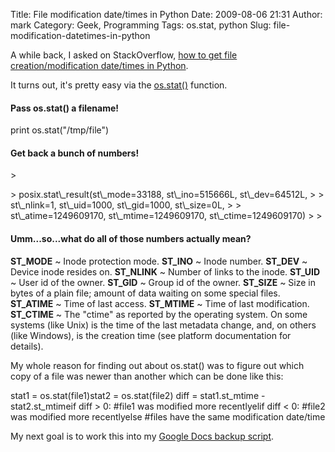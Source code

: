 Title: File modification date/times in Python
Date: 2009-08-06 21:31
Author: mark
Category: Geek, Programming
Tags: os.stat, python
Slug: file-modification-datetimes-in-python

A while back, I asked on StackOverflow, [how to get file
creation/modification date/times in Python][].

It turns out, it's pretty easy via the [os.stat()][] function.

#### Pass os.stat() a filename!

</p>
<p>
    print os.stat("/tmp/file")

</p>

#### Get back a bunch of numbers!

</p>
<p>
> </p>
> posix.stat\_result(st\_mode=33188, st\_ino=515666L, st\_dev=64512L,
>
> st\_nlink=1, st\_uid=1000, st\_gid=1000, st\_size=0L,
>
> st\_atime=1249609170, st\_mtime=1249609170, st\_ctime=1249609170)
>
> <p>

</p>

#### Umm...so...what do all of those numbers actually mean?

</p>

**ST\_MODE**
  ~ Inode protection mode.
**ST\_INO**
  ~ Inode number.
**ST\_DEV**
  ~ Device inode resides on.
**ST\_NLINK**
  ~ Number of links to the inode.
**ST\_UID**
  ~ User id of the owner.
**ST\_GID**
  ~ Group id of the owner.
**ST\_SIZE**
  ~ Size in bytes of a plain file; amount of data waiting on some
    special files.
**ST\_ATIME**
  ~ Time of last access.
**ST\_MTIME**
  ~ Time of last modification.
**ST\_CTIME**
  ~ The "ctime" as reported by the operating system. On some systems
    (like Unix) is the time of the last metadata change, and, on others
    (like Windows), is the creation time (see platform documentation for
    details).

</p>

My whole reason for finding out about os.stat() was to figure out which
copy of a file was newer than another which can be done like this:

<p>
    stat1 = os.stat(file1)stat2 = os.stat(file2)   diff = stat1.st_mtime - stat2.st_mtimeif diff > 0:    #file1 was modified more recentlyelif diff < 0:    #file2 was modified more recentlyelse    #files have the same modification date/time

</p>

My next goal is to work this into my [Google Docs backup script][].

  [how to get file creation/modification date/times in Python]: http://stackoverflow.com/questions/237079/how-to-get-file-creation-modification-date-times-in-python
  [os.stat()]: http://www.python.org/doc/2.5.2/lib/module-stat.html
  [Google Docs backup script]: http://mark.biek.org/blog/2009/03/backing-up-your-google-docs/
